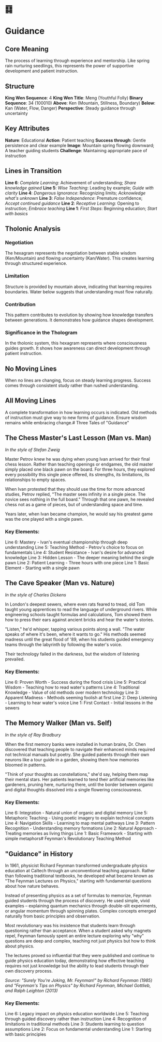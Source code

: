 # ䷃ 
# Guidance

## Core Meaning
The process of learning through experience and mentorship. Like spring rain nurturing seedlings, this represents the power of supportive development and patient instruction.

## Structure
**King Wen Sequence**: 4
**King Wen Title**: Meng (Youthful Folly)
**Binary Sequence**: 34 (100010)
**Above**: Ken (Mountain, Stillness, Boundary)
**Below**: Kan (Water, Flow, Danger)
**Perspective**: Steady guidance through uncertainty

## Key Attributes
**Nature**: Educational
**Action**: Patient teaching
**Success through**: Gentle persistence and clear example
**Image**: Mountain spring flowing downward; A teacher guiding students
**Challenge**: Maintaining appropriate pace of instruction

## Lines in Transition
**Line 6**: *Complete Learning*: Achievement of understanding; *Share knowledge gained*
**Line 5**: *Wise Teaching*: Leading by example; *Guide with clarity*
**Line 4**: *Dangerous Ignorance*: Recognizing limits; *Acknowledge what's unknown*
**Line 3**: *False Independence*: Premature confidence; *Accept continued guidance*
**Line 2**: *Receptive Learning*: Opening to instruction; *Embrace teaching*
**Line 1**: *First Steps*: Beginning education; *Start with basics*

## Tholonic Analysis
### Negotiation
The hexagram represents the negotiation between stable wisdom (Ken/Mountain) and flowing uncertainty (Kan/Water). This creates learning through structured experience.

### Limitation
Structure is provided by mountain above, indicating that learning requires boundaries. Water below suggests that understanding must flow naturally.

### Contribution
This pattern contributes to evolution by showing how knowledge transfers between generations. It demonstrates how guidance shapes development.

### Significance in the Thologram
In the tholonic system, this hexagram represents where consciousness guides growth. It shows how awareness can direct development through patient instruction.

## No Moving Lines
When no lines are changing, focus on steady learning progress. Success comes through consistent study rather than rushed understanding.

## All Moving Lines
A complete transformation in how learning occurs is indicated. Old methods of instruction must give way to new forms of guidance. Ensure wisdom remains while embracing change.# Three Tales of "Guidance"

## The Chess Master's Last Lesson (Man vs. Man)
*In the style of Stefan Zweig*

Master Petrov knew he was dying when young Ivan arrived for their final chess lesson. Rather than teaching openings or endgames, the old master simply placed one black pawn on the board. For three hours, they explored every possibility this single piece offered, its strengths, its limitations, its relationships to empty spaces.

When Ivan protested that they should use the time for more advanced studies, Petrov replied, "The master sees infinity in a single piece. The novice sees nothing in the full board." Through that one pawn, he revealed chess not as a game of pieces, but of understanding space and time.

Years later, when Ivan became champion, he would say his greatest game was the one played with a single pawn.

### Key Elements:
Line 6: Mastery - Ivan's eventual championship through deep understanding
Line 5: Teaching Method - Petrov's choice to focus on fundamentals
Line 4: Student Resistance - Ivan's desire for advanced knowledge
Line 3: Hidden Lesson - The deeper meaning behind the single pawn
Line 2: Patient Learning - Three hours with one piece
Line 1: Basic Element - Starting with a single pawn

## The Cave Speaker (Man vs. Nature)
*In the style of Charles Dickens*

In London's deepest sewers, where even rats feared to tread, old Tom taught young apprentices to read the language of underground rivers. While engineering schools taught formulas and calculations, Tom showed them how to press their ears against ancient bricks and hear the water's stories.

"Listen," he'd whisper, tapping various points along a wall. "The water speaks of where it's been, where it wants to go." His methods seemed madness until the great flood of '89, when his students guided emergency teams through the labyrinth by following the water's voice.

Their technology failed in the darkness, but the wisdom of listening prevailed.

### Key Elements:
Line 6: Proven Worth - Success during the flood crisis
Line 5: Practical Wisdom - Teaching how to read water's patterns
Line 4: Traditional Knowledge - Value of old methods over modern technology
Line 3: Apparent Madness - Methods seeming foolish at first
Line 2: Deep Listening - Learning to hear water's voice
Line 1: First Contact - Initial lessons in the sewers

## The Memory Walker (Man vs. Self)
*In the style of Ray Bradbury*

When the first memory banks were installed in human brains, Dr. Chen discovered that teaching people to navigate their enhanced minds required not technical manuals but poetry. She guided patients through their own neurons like a tour guide in a garden, showing them how memories bloomed in patterns.

"Think of your thoughts as constellations," she'd say, helping them map their mental stars. Her patients learned to tend their artificial memories like gardeners, pruning here, nurturing there, until the border between organic and digital thoughts dissolved into a single flowering consciousness.

### Key Elements:
Line 6: Integration - Natural union of organic and digital memory
Line 5: Metaphoric Teaching - Using poetic imagery to explain technical concepts
Line 4: Navigation Skills - Learning to map mental pathways
Line 3: Pattern Recognition - Understanding memory formations
Line 2: Natural Approach - Treating memories as living things
Line 1: Basic Framework - Starting with simple metaphors# Feynman's Revolutionary Teaching Method

## "Guidance" in History

In 1961, physicist Richard Feynman transformed undergraduate physics education at Caltech through an unconventional teaching approach. Rather than following traditional textbooks, he developed what became known as "The Feynman Lectures on Physics," starting with fundamental questions about how nature behaves.

Instead of presenting physics as a set of formulas to memorize, Feynman guided students through the process of discovery. He used simple, vivid examples – explaining quantum mechanics through double-slit experiments, or angular momentum through spinning plates. Complex concepts emerged naturally from basic principles and observation.

Most revolutionary was his insistence that students learn through questioning rather than acceptance. When a student asked why magnets repel, Feynman famously spent an entire lecture exploring why "why" questions are deep and complex, teaching not just physics but how to think about physics.

The lectures proved so influential that they were published and continue to guide physics education today, demonstrating how effective teaching requires not just knowledge but the ability to lead students through their own discovery process.

*Source: "Surely You're Joking, Mr. Feynman!" by Richard Feynman (1985) and "Feynman's Tips on Physics" by Richard Feynman, Michael Gottlieb, and Ralph Leighton (2013)*

### Key Elements:
Line 6: Legacy impact on physics education worldwide
Line 5: Teaching through guided discovery rather than instruction
Line 4: Recognition of limitations in traditional methods
Line 3: Students learning to question assumptions
Line 2: Focus on fundamental understanding
Line 1: Starting with basic principles